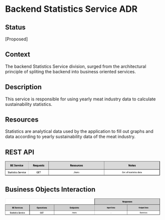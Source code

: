 # Backend Statistics Service ADR

## Status

[Proposed]

## Context

The backend Statistics Service division, surged from the architectural principle of spliting the backend into business oriented services. 

## Description

This service is responsible for using yearly meat industry data to calculate sustainability statistics.

## Resources

Statistics are analytical data used by the application to fill out graphs and data according to yearly sustainability data of the meat industry.

## REST API

<img src="../requests/assets/StatisticsService.png" alt="REST Statistics Service" />

## Business Objects Interaction


<img src="../business-objects/assets/StatisticsBOs-light.png" alt="Business Objects Interaction" />